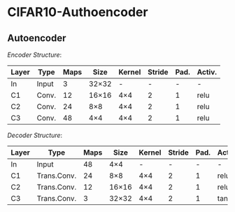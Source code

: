 # CIFAR10-Authoencoder

## Autoencoder

*Encoder Structure*:

|Layer | Type | Maps | Size | Kernel | Stride | Pad. | Activ. |
| ---  | ---  | ---  | ---  | ---    | ---    | ---  | ---    |
|In | Input | 3 | 32$\times$32 | -  | - |- |  - |
|C1 | Conv. | 12 | 16$\times$16 | 4$\times$4  | 2 | 1 |  relu |
|C2 | Conv. | 24 | 8$\times$8 | 4$\times$4  | 2 | 1 | relu |
|C3 | Conv. | 48 | 4$\times$4 | 4$\times$4  | 2 | 1 | relu | 

*Decoder Structure*: 

|Layer | Type | Maps | Size | Kernel | Stride | Pad. | Activ. |
| ---  | ---  | ---  | ---  | ---    | ---    | ---  | ---    |
|In | Input       | 48 | 4$\times$4 | -  | - |- |  - |
|C1 | Trans.Conv. | 24 | 8$\times$8 | 4$\times$4  | 2 | 1 |  relu|
|C2 | Trans.Conv. | 12 | 16$\times$16 | 4$\times$4  | 2 | 1 |  relu|
|C3 | Trans.Conv. | 3 | 32$\times$32 | 4$\times$4 | 2 | 1 | tanh | 
    
    
    
